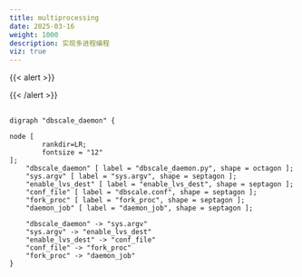 ```yaml
---
title: multiprocessing
date: 2025-03-16
weight: 1000
description: 实现多进程编程
viz: true
---
```


<style>
th, td {
  border: 1px solid rgb(190, 190, 190);
}
</style>

{{< alert >}}

{{< /alert >}}

##


```viz-dot
digraph "dbscale_daemon" {

node [
        rankdir=LR;
        fontsize = "12"
];
    "dbscale_daemon" [ label = "dbscale_daemon.py", shape = octagon ];
    "sys.argv" [ label = "sys.argv", shape = septagon ];
    "enable_lvs_dest" [ label = "enable_lvs_dest", shape = septagon ];
    "conf_file" [ label = "dbscale.conf", shape = septagon ];
    "fork_proc" [ label = "fork_proc", shape = septagon ];
    "daemon_job" [ label = "daemon_job", shape = septagon ];

    "dbscale_daemon" -> "sys.argv"
    "sys.argv" -> "enable_lvs_dest" 
    "enable_lvs_dest" -> "conf_file" 
    "conf_file" -> "fork_proc" 
    "fork_proc" -> "daemon_job" 
}
```

























